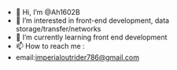 - 👋 Hi, I’m @Ah1602B
- 👀 I’m interested in front-end development, data storage/transfer/networks
- 🌱 I’m currently learning front end development
- 📫 How to reach me :
- email:imperialoutrider786@gmail.com

<!---
Ah1602B/Ah1602B is a ✨ special ✨ repository because its `README.md` (this file) appears on your GitHub profile.
You can click the Preview link to take a look at your changes.
--->

